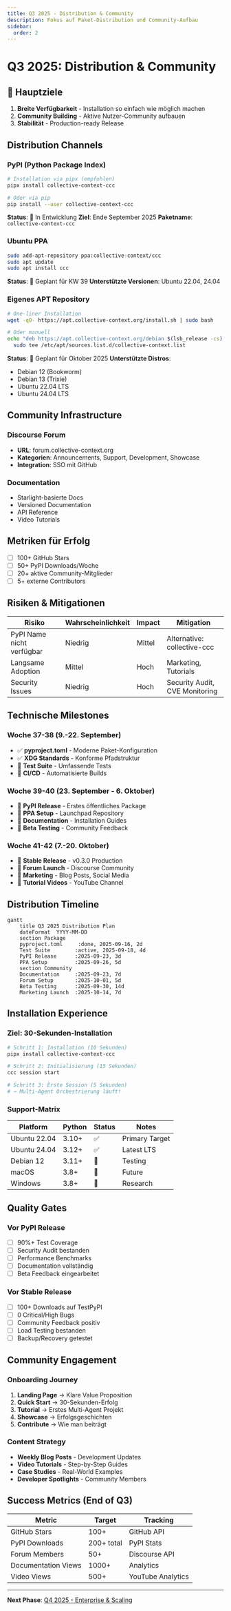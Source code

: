 ```yaml
---
title: Q3 2025 - Distribution & Community
description: Fokus auf Paket-Distribution und Community-Aufbau
sidebar:
  order: 2
---
```


# Q3 2025: Distribution & Community

## 🎯 Hauptziele

1. **Breite Verfügbarkeit** - Installation so einfach wie möglich machen
2. **Community Building** - Aktive Nutzer-Community aufbauen
3. **Stabilität** - Production-ready Release

## Distribution Channels

### PyPI (Python Package Index)
```bash
# Installation via pipx (empfohlen)
pipx install collective-context-ccc

# Oder via pip
pip install --user collective-context-ccc
```

**Status**: 🚧 In Entwicklung
**Ziel**: Ende September 2025
**Paketname**: `collective-context-ccc`

### Ubuntu PPA
```bash
sudo add-apt-repository ppa:collective-context/ccc
sudo apt update
sudo apt install ccc
```

**Status**: 📅 Geplant für KW 39
**Unterstützte Versionen**: Ubuntu 22.04, 24.04

### Eigenes APT Repository
```bash
# One-liner Installation
wget -qO- https://apt.collective-context.org/install.sh | sudo bash

# Oder manuell
echo "deb https://apt.collective-context.org/debian $(lsb_release -cs) main" | \
  sudo tee /etc/apt/sources.list.d/collective-context.list
```

**Status**: 📅 Geplant für Oktober 2025
**Unterstützte Distros**:
- Debian 12 (Bookworm)
- Debian 13 (Trixie)
- Ubuntu 22.04 LTS
- Ubuntu 24.04 LTS

## Community Infrastructure

### Discourse Forum
- **URL**: forum.collective-context.org
- **Kategorien**: Announcements, Support, Development, Showcase
- **Integration**: SSO mit GitHub

### Documentation
- Starlight-basierte Docs
- Versioned Documentation
- API Reference
- Video Tutorials

## Metriken für Erfolg

- [ ] 100+ GitHub Stars
- [ ] 50+ PyPI Downloads/Woche
- [ ] 20+ aktive Community-Mitglieder
- [ ] 5+ externe Contributors

## Risiken & Mitigationen

| Risiko | Wahrscheinlichkeit | Impact | Mitigation |
|--------|-------------------|--------|------------|
| PyPI Name nicht verfügbar | Niedrig | Mittel | Alternative: collective-ccc |
| Langsame Adoption | Mittel | Hoch | Marketing, Tutorials |
| Security Issues | Niedrig | Hoch | Security Audit, CVE Monitoring |

## Technische Milestones

### Woche 37-38 (9.-22. September)
- ✅ **pyproject.toml** - Moderne Paket-Konfiguration
- ✅ **XDG Standards** - Konforme Pfadstruktur
- 🚧 **Test Suite** - Umfassende Tests
- 📅 **CI/CD** - Automatisierte Builds

### Woche 39-40 (23. September - 6. Oktober)
- 📅 **PyPI Release** - Erstes öffentliches Package
- 📅 **PPA Setup** - Launchpad Repository
- 📅 **Documentation** - Installation Guides
- 📅 **Beta Testing** - Community Feedback

### Woche 41-42 (7.-20. Oktober)
- 📅 **Stable Release** - v0.3.0 Production
- 📅 **Forum Launch** - Discourse Community
- 📅 **Marketing** - Blog Posts, Social Media
- 📅 **Tutorial Videos** - YouTube Channel

## Distribution Timeline

```mermaid
gantt
    title Q3 2025 Distribution Plan
    dateFormat  YYYY-MM-DD
    section Package
    pyproject.toml     :done, 2025-09-16, 2d
    Test Suite        :active, 2025-09-18, 4d
    PyPI Release      :2025-09-23, 3d
    PPA Setup         :2025-09-26, 5d
    section Community
    Documentation     :2025-09-23, 7d
    Forum Setup       :2025-10-01, 5d
    Beta Testing      :2025-09-30, 14d
    Marketing Launch  :2025-10-14, 7d
```

## Installation Experience

### Ziel: 30-Sekunden-Installation

```bash
# Schritt 1: Installation (10 Sekunden)
pipx install collective-context-ccc

# Schritt 2: Initialisierung (15 Sekunden)
ccc session start

# Schritt 3: Erste Session (5 Sekunden)
# → Multi-Agent Orchestrierung läuft!
```

### Support-Matrix

| Platform | Python | Status | Notes |
|----------|--------|--------|-------|
| Ubuntu 22.04 | 3.10+ | ✅ | Primary Target |
| Ubuntu 24.04 | 3.12+ | ✅ | Latest LTS |
| Debian 12 | 3.11+ | 🚧 | Testing |
| macOS | 3.8+ | 📅 | Future |
| Windows | 3.8+ | 🔬 | Research |

## Quality Gates

### Vor PyPI Release
- [ ] 90%+ Test Coverage
- [ ] Security Audit bestanden
- [ ] Performance Benchmarks
- [ ] Documentation vollständig
- [ ] Beta Feedback eingearbeitet

### Vor Stable Release
- [ ] 100+ Downloads auf TestPyPI
- [ ] 0 Critical/High Bugs
- [ ] Community Feedback positiv
- [ ] Load Testing bestanden
- [ ] Backup/Recovery getestet

## Community Engagement

### Onboarding Journey
1. **Landing Page** → Klare Value Proposition
2. **Quick Start** → 30-Sekunden-Erfolg
3. **Tutorial** → Erstes Multi-Agent Projekt
4. **Showcase** → Erfolgsgeschichten
5. **Contribute** → Wie man beiträgt

### Content Strategy
- **Weekly Blog Posts** - Development Updates
- **Video Tutorials** - Step-by-Step Guides
- **Case Studies** - Real-World Examples
- **Developer Spotlights** - Community Members

## Success Metrics (End of Q3)

| Metric | Target | Tracking |
|--------|--------|----------|
| GitHub Stars | 100+ | GitHub API |
| PyPI Downloads | 200+ total | PyPI Stats |
| Forum Members | 50+ | Discourse API |
| Documentation Views | 1000+ | Analytics |
| Video Views | 500+ | YouTube Analytics |

---

**Next Phase**: [Q4 2025 - Enterprise & Scaling](/roadmap/2025-q4/)